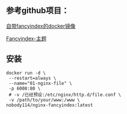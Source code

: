 ## 参考github项目：

[自带fancyindex的docker镜像](https://github.com/shiharuharu/docker-nginx-fancyindex)

[Fancyindex-主题](https://github.com/alehaa/nginx-fancyindex-flat-theme)

## 安装
```
docker run -d \
 --restart=always \
 --name="01-nginx-file" \
 -p 6008:80 \
 # -v /已经预设:/etc/nginx/http.d/file.conf \
 -v /path/to/your/www:/www \
nobody114/nginx-fancyindex:latest
```
